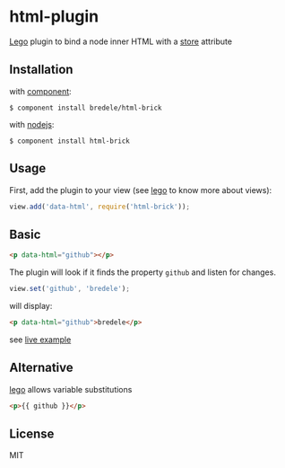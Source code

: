 # html-plugin

  [Lego](https://github.com/bredele/lego) plugin to bind a node inner HTML with a [store](https://github.com/bredele/store) attribute

## Installation

with [component](http://github.com/component/component):

    $ component install bredele/html-brick

with [nodejs](http://nodejs.org):

    $ component install html-brick

## Usage

First, add the plugin to your view (see [lego](https://github.com/bredele/lego) to know more about views):

```js
view.add('data-html', require('html-brick'));
```

## Basic

```html
<p data-html="github"></p>
```

The plugin will look if it finds the property `github` and listen for changes.

```js
view.set('github', 'bredele');
```

will display:

```html
<p data-html="github">bredele</p>
```
see [live example](https://github.com/bredele/html-brick/tree/master/example)

## Alternative

[lego](https://github.com/bredele/lego) allows variable substitutions

```html
<p>{{ github }}</p>
```

## License

  MIT
